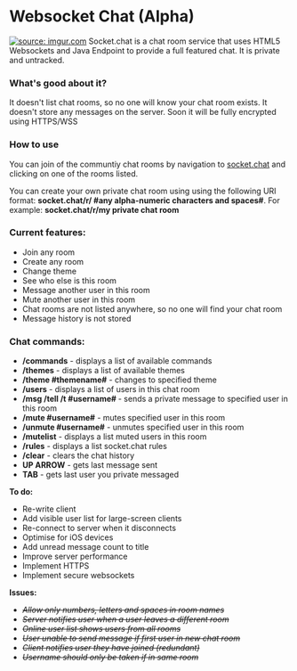 # Websocket Chat (Alpha)
<a href="http://socket.chat"><img src="http://i.imgur.com/zRTFQ4z.png" title="source: imgur.com" /></a>
Socket.chat is a chat room service that uses HTML5 Websockets and Java Endpoint to provide a full featured chat. It is private and untracked.
<h3>What's good about it?</h3>
<p>It doesn't list chat rooms, so no one will know your chat room exists. It doesn't store any messages on the server. Soon it will be fully encrypted using
HTTPS/WSS</p>

<h3>How to use</h3>
<p>You can join of the communtiy chat rooms by navigation to <a href="http://socket.chat">socket.chat</a> and
clicking on one of the rooms listed.</p>
<p>You can create your own private chat room using using the following URI format: <b>socket.chat/r/ #any alpha-numeric characters and spaces#</b>. For 
example: <b>socket.chat/r/my private chat room</b></p>
<h3>Current features:</h3>
<ul>
  <li>Join any room</li>
  <li>Create any room</li>
  <li>Change theme</li>
  <li>See who else is this room</li>
  <li>Message another user in this room</li>
  <li>Mute another user in this room</li>
  <li>Chat rooms are not listed anywhere, so no one will find your chat room</li>
  <li>Message history is not stored</li>
</ul>

<h3>Chat commands:</h3>
<ul>
  <li><b>/commands</b> - displays a list of available commands</li>
  <li><b>/themes</b> - displays a list of available themes</li>
  <li><b>/theme #themename#</b> - changes to specified theme</li>
  <li><b>/users</b> - displays a list of users in this chat room</li>
  <li><b>/msg /tell /t #username# <message></b> - sends a private message to specified user in this room</li>
  <li><b>/mute #username#</b> - mutes specified user in this room</li>
  <li><b>/unmute #username#</b> - unmutes specified user in this room</li>
  <li><b>/mutelist</b> - displays a list muted users in this room</li>
  <li><b>/rules</b> - displays a list socket.chat rules</li>
  <li><b>/clear</b> - clears the chat history</li>
  <li><b>UP ARROW</b> - gets last message sent</li>
  <li><b>TAB</b> - gets last user you private messaged</li>
</ul>

<p><b>To do:</b></p>
<ul>
  <li>Re-write client</li>
  <li>Add visible user list for large-screen clients</li>
  <li>Re-connect to server when it disconnects</li>
  <li>Optimise for iOS devices</li>
  <li>Add unread message count to title</li>
  <li>Improve server performance</li>	
  <li>Implement HTTPS</li>
  <li>Implement secure websockets</li>
</ul>

<p><b>Issues:</b></p>
<ul>
  <li><s><i>Allow only numbers, letters and spaces in room names</i></s></li>
  <li><s><i>Server notifies user when a user leaves a different room</i></s></li>
  <li><s><i>Online user list shows users from all rooms</i></s></li>
  <li><s><i>User unable to send message if first user in new chat room</i></s></li>
  <li><s><i>Client notifies user they have joined (redundant)</i></s></li>
  <li><s><i>Username should only be taken if in same room</i></s></li>
</ul>
